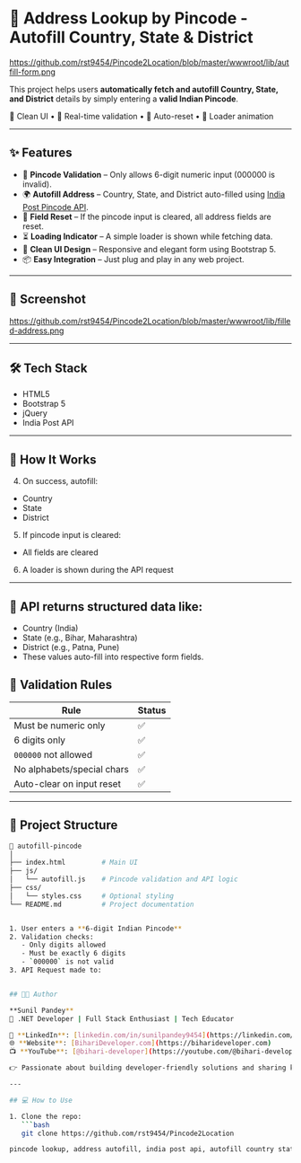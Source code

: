 # 📍 Address Lookup by Pincode - Autofill Country, State & District

https://github.com/rst9454/Pincode2Location/blob/master/wwwroot/lib/autfill-form.png

This project helps users **automatically fetch and autofill Country, State, and District** details by simply entering a **valid Indian Pincode**.

🔹 Clean UI • 🔹 Real-time validation • 🔹 Auto-reset • 🔹 Loader animation

---

## ✨ Features

- 🔢 **Pincode Validation** – Only allows 6-digit numeric input (000000 is invalid).
- 🌍 **Autofill Address** – Country, State, and District auto-filled using [India Post Pincode API](https://api.postalpincode.in).
- 🧹 **Field Reset** – If the pincode input is cleared, all address fields are reset.
- ⏳ **Loading Indicator** – A simple loader is shown while fetching data.
- 🎯 **Clean UI Design** – Responsive and elegant form using Bootstrap 5.
- 📦 **Easy Integration** – Just plug and play in any web project.

---

## 📸 Screenshot

https://github.com/rst9454/Pincode2Location/blob/master/wwwroot/lib/filled-address.png

---

## 🛠️ Tech Stack

- HTML5  
- Bootstrap 5  
- jQuery  
- India Post API

---

## 🚀 How It Works
4. On success, autofill:
- Country
- State
- District
5. If pincode input is cleared:
- All fields are cleared
6. A loader is shown during the API request

---

## 🚀 API returns structured data like:
- Country (India)
- State (e.g., Bihar, Maharashtra)
- District (e.g., Patna, Pune)
- These values auto-fill into respective form fields.


## 🧪 Validation Rules

| Rule                          | Status |
|------------------------------|--------|
| Must be numeric only         | ✅     |
| 6 digits only                | ✅     |
| `000000` not allowed         | ✅     |
| No alphabets/special chars   | ✅     |
| Auto-clear on input reset    | ✅     |

---

## 📂 Project Structure

```bash
📁 autofill-pincode
│
├── index.html         # Main UI
├── js/
│   └── autofill.js    # Pincode validation and API logic
├── css/
│   └── styles.css     # Optional styling
└── README.md          # Project documentation


1. User enters a **6-digit Indian Pincode**
2. Validation checks:
   - Only digits allowed
   - Must be exactly 6 digits
   - `000000` is not valid
3. API Request made to:


## 🧑‍💻 Author

**Sunil Pandey**  
🚀 .NET Developer | Full Stack Enthusiast | Tech Educator  

🔗 **LinkedIn**: [linkedin.com/in/sunilpandey9454](https://linkedin.com/in/sunilpandey9454)  
🌐 **Website**: [BihariDeveloper.com](https://biharideveloper.com)  
📺 **YouTube**: [@bihari-developer](https://youtube.com/@bihari-developer)  

👉 Passionate about building developer-friendly solutions and sharing knowledge through open source.

---

## 💻 How to Use

1. Clone the repo:
   ```bash
   git clone https://github.com/rst9454/Pincode2Location

pincode lookup, address autofill, india post api, autofill country state city, jquery pincode, address form india, postal code autocomplete, location autofill, biharideveloper, sunil pandey, form validation, bootstrap ui form
